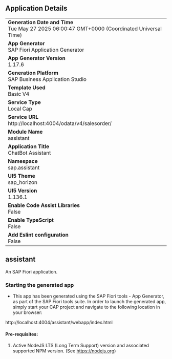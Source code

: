 ## Application Details
|               |
| ------------- |
|**Generation Date and Time**<br>Tue May 27 2025 06:00:47 GMT+0000 (Coordinated Universal Time)|
|**App Generator**<br>SAP Fiori Application Generator|
|**App Generator Version**<br>1.17.6|
|**Generation Platform**<br>SAP Business Application Studio|
|**Template Used**<br>Basic V4|
|**Service Type**<br>Local Cap|
|**Service URL**<br>http://localhost:4004/odata/v4/salesorder/|
|**Module Name**<br>assistant|
|**Application Title**<br>ChatBot Assistant|
|**Namespace**<br>sap.assistant|
|**UI5 Theme**<br>sap_horizon|
|**UI5 Version**<br>1.136.1|
|**Enable Code Assist Libraries**<br>False|
|**Enable TypeScript**<br>False|
|**Add Eslint configuration**<br>False|

## assistant

An SAP Fiori application.

### Starting the generated app

-   This app has been generated using the SAP Fiori tools - App Generator, as part of the SAP Fiori tools suite.  In order to launch the generated app, simply start your CAP project and navigate to the following location in your browser:

http://localhost:4004/assistant/webapp/index.html

#### Pre-requisites:

1. Active NodeJS LTS (Long Term Support) version and associated supported NPM version.  (See https://nodejs.org)


